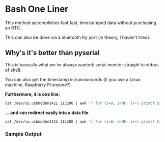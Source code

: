 Bash One Liner
==============

This method accomplishes fast fast, timestamped data without purchasing an RTC.

This can also be done via a bluetooth tty port (in theory, I haven't tried).


## Why's it's better than pyserial

This is basically what we've always wanted: serial monitor straight to stdout of shell.

You can also get the timestamp in nanoseconds (if you use a Linux machine, Raspberry Pi anyone?).

**Furthermore, it is one line:**

```bash
cat /dev/cu.usbmodem1421 115200 | awk '{ for (i=0; i<NF; i++) printf $i + system("date +,%s")}'
```

**... and can redirect easily into a data file**
```bash
cat /dev/cu.usbmodem1421 115200 | awk '{ for (i=0; i<NF; i++) printf $i + system("date +,%s")}' >> sensor_readings.dat
```


### Sample Output

